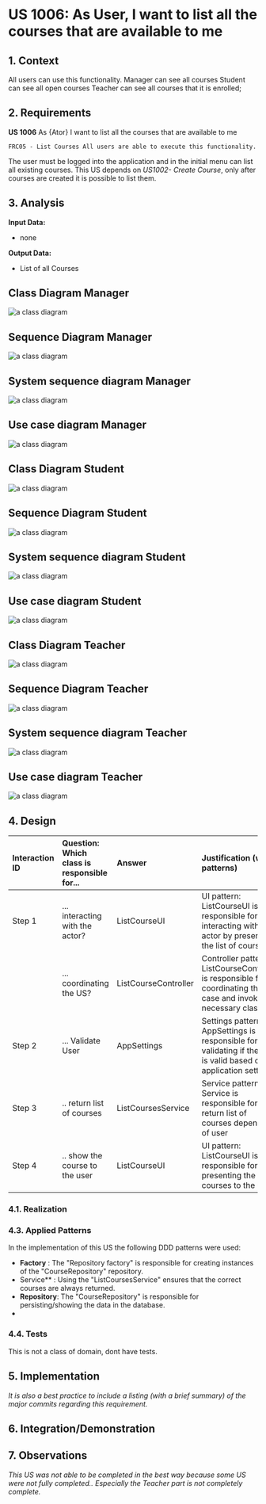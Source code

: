 # US 1006: As User, I want to list all the courses that are available to me

## 1. Context

All users can use this functionality.
Manager can see all courses
Student can see all open courses
Teacher can see all courses that it is enrolled;

## 2. Requirements

**US 1006** As {Ator} I want to list all the courses that are available to me

    FRC05 - List Courses All users are able to execute this functionality.

The user must be logged into the application and in the initial menu can list all existing courses.
This US depends on *US1002- Create Course*, only after courses are created it is possible to list them.


## 3. Analysis
**Input Data:**
* none

**Output Data:**

* List of all Courses

## Class Diagram Manager
![a class diagram](cd-manager-1006.png "A Class Diagram")
## Sequence Diagram Manager
![a class diagram](sd-manager-1006.png "A Sequence Diagram")
## System sequence diagram Manager
![a class diagram](ssd-manager-1006.png "A System sequence Diagram")
## Use case diagram Manager
![a class diagram](uc-manager-1006.png "A Use case Diagram")

## Class Diagram Student
![a class diagram](cd-student-1006.png "A Class Diagram")
## Sequence Diagram Student
![a class diagram](sd-student-1006.png "A Sequence Diagram")
## System sequence diagram Student
![a class diagram](ssd-student-1006.png "A System sequence Diagram")
## Use case diagram Student
![a class diagram](uc-student-1006.png "A Use case Diagram")

## Class Diagram Teacher
![a class diagram](cd-teacher-1006.png "A Class Diagram")
## Sequence Diagram Teacher
![a class diagram](sd-teacher-1006.png "A Sequence Diagram")
## System sequence diagram Teacher
![a class diagram](ssd-teacher-1006.png "A System sequence Diagram")
## Use case diagram Teacher
![a class diagram](uc-teacher-1006.png "A Use case Diagram")
## 4. Design




| Interaction ID | Question: Which class is responsible for... | Answer               | Justification (with patterns)                                                                                         |
|:---------------|:--------------------------------------------|:---------------------|:----------------------------------------------------------------------------------------------------------------------|
| Step 1         | ... interacting with the actor?             | ListCourseUI         | UI pattern: ListCourseUI is responsible for interacting with the actor by presenting the list of courses.             |
|                | ... coordinating the US?                    | ListCourseController | Controller pattern: ListCourseController is responsible for coordinating the use case and invoking necessary classes. |
| Step 2         | ... Validate User                           | AppSettings          | Settings pattern: AppSettings is responsible for validating if the user is valid based on application settings.       |
| Step 3         | .. return list of courses                   | ListCoursesService   | Service pattern: Service is responsible for return list of courses depending of user                                  |
| Step 4         | .. show the course to the user              | ListCourseUI         | UI pattern: ListCourseUI is responsible for presenting the courses to the user.                                       |

### 4.1. Realization

### 4.3. Applied Patterns

In the implementation of this US the following DDD patterns were used:
- **Factory** : The "Repository factory" is responsible for creating instances of the "CourseRepository" repository.
- Service** : Using the "ListCoursesService" ensures that the correct courses are always returned.
- **Repository**: The "CourseRepository" is responsible for persisting/showing the data in the database.
- 
### 4.4. Tests
This is not a class of domain, dont have tests.

## 5. Implementation



*It is also a best practice to include a listing (with a brief summary) 
of the major commits regarding this requirement.*

## 6. Integration/Demonstration


## 7. Observations

*This US was not able to be completed in the best way because some US were not fully completed..*
*Especially the Teacher part is not completely complete.*